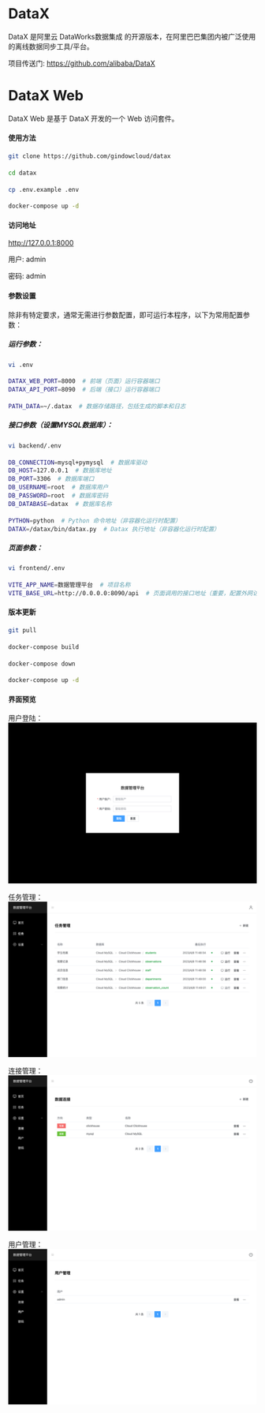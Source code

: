 # DataX

DataX 是阿里云 DataWorks数据集成 的开源版本，在阿里巴巴集团内被广泛使用的离线数据同步工具/平台。

项目传送门: https://github.com/alibaba/DataX

# DataX Web

DataX Web 是基于 DataX 开发的一个 Web 访问套件。



#### 使用方法

```bash
git clone https://github.com/gindowcloud/datax

cd datax

cp .env.example .env

docker-compose up -d
```



#### 访问地址

http://127.0.0.1:8000

用户: admin

密码: admin



#### 参数设置

除非有特定要求，通常无需进行参数配置，即可运行本程序，以下为常用配置参数：

##### 运行参数：
```bash
vi .env

DATAX_WEB_PORT=8000  # 前端（页面）运行容器端口
DATAX_API_PORT=8090  # 后端（接口）运行容器端口

PATH_DATA=~/.datax  # 数据存储路径，包括生成的脚本和日志
```

##### 接口参数（设置MYSQL数据库）：
```bash
vi backend/.env

DB_CONNECTION=mysql+pymysql  # 数据库驱动
DB_HOST=127.0.0.1  # 数据库地址
DB_PORT=3306  # 数据库端口
DB_USERNAME=root  # 数据库用户 
DB_PASSWORD=root  # 数据库密码
DB_DATABASE=datax  # 数据库名称

PYTHON=python  # Python 命令地址（非容器化运行时配置）
DATAX=/datax/bin/datax.py  # Datax 执行地址（非容器化运行时配置）
```

##### 页面参数：
```bash
vi frontend/.env

VITE_APP_NAME=数据管理平台  # 项目名称
VITE_BASE_URL=http://0.0.0.0:8090/api  # 页面调用的接口地址（重要，配置外网访问需要设置）
```

#### 版本更新
```bash
git pull

docker-compose build

docker-compose down

docker-compose up -d
```

#### 界面预览

用户登陆：
<img src="https://github.com/gindowcloud/assets/raw/master/datax/1.png" style="zoom: 50%;" />

任务管理：
<img src="https://github.com/gindowcloud/assets/raw/master/datax/2.png" style="zoom:50%;" />

连接管理：
<img src="https://github.com/gindowcloud/assets/raw/master/datax/3.png" style="zoom:50%;" />

用户管理：
<img src="https://github.com/gindowcloud/assets/raw/master/datax/4.png" style="zoom:50%;" />
